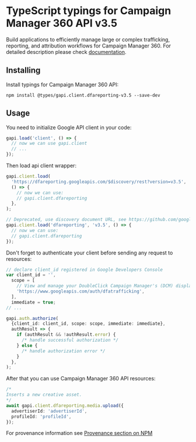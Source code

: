 # TypeScript typings for Campaign Manager 360 API v3.5

Build applications to efficiently manage large or complex trafficking, reporting, and attribution workflows for Campaign Manager 360.
For detailed description please check [documentation](https://developers.google.com/doubleclick-advertisers/).

## Installing

Install typings for Campaign Manager 360 API:

```
npm install @types/gapi.client.dfareporting-v3.5 --save-dev
```

## Usage

You need to initialize Google API client in your code:

```typescript
gapi.load('client', () => {
  // now we can use gapi.client
  // ...
});
```

Then load api client wrapper:

```typescript
gapi.client.load(
  'https://dfareporting.googleapis.com/$discovery/rest?version=v3.5',
  () => {
    // now we can use:
    // gapi.client.dfareporting
  },
);
```

```typescript
// Deprecated, use discovery document URL, see https://github.com/google/google-api-javascript-client/blob/master/docs/reference.md#----gapiclientloadname----version----callback--
gapi.client.load('dfareporting', 'v3.5', () => {
  // now we can use:
  // gapi.client.dfareporting
});
```

Don't forget to authenticate your client before sending any request to resources:

```typescript
// declare client_id registered in Google Developers Console
var client_id = '',
  scope = [
    // View and manage your DoubleClick Campaign Manager's (DCM) display ad campaigns
    'https://www.googleapis.com/auth/dfatrafficking',
  ],
  immediate = true;
// ...

gapi.auth.authorize(
  {client_id: client_id, scope: scope, immediate: immediate},
  authResult => {
    if (authResult && !authResult.error) {
      /* handle successful authorization */
    } else {
      /* handle authorization error */
    }
  },
);
```

After that you can use Campaign Manager 360 API resources: <!-- TODO: make this work for multiple namespaces -->

```typescript
/*
Inserts a new creative asset.
*/
await gapi.client.dfareporting.media.upload({
  advertiserId: 'advertiserId',
  profileId: 'profileId',
});
```

For provenance information see [Provenance section on NPM](https://www.npmjs.com/package/@maxim_mazurok/gapi.client.dfareporting-v3.5#Provenance:~:text=none-,Provenance,-Built%20and%20signed)
